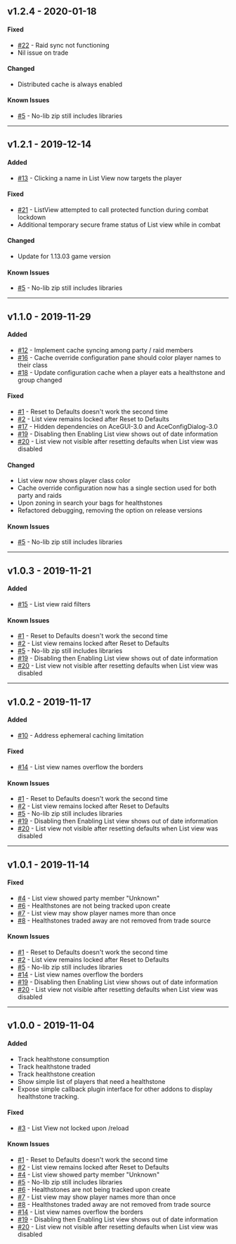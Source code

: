 ## v1.2.4 - 2020-01-18
#### Fixed
* [#22] - Raid sync not functioning
* Nil issue on trade
#### Changed
* Distributed cache is always enabled
#### Known Issues
* [#5] - No-lib zip still includes libraries

---

## v1.2.1 - 2019-12-14
#### Added
* [#13] - Clicking a name in List View now targets the player
#### Fixed
* [#21] - ListView attempted to call protected function during combat lockdown
* Additional temporary secure frame status of List view while in combat
#### Changed
* Update for 1.13.03 game version
#### Known Issues
* [#5] - No-lib zip still includes libraries

---

## v1.1.0 - 2019-11-29
#### Added
* [#12] - Implement cache syncing among party / raid members
* [#16] - Cache override configuration pane should color player names to their class
* [#18] - Update configuration cache when a player eats a healthstone and group changed
#### Fixed
* [#1] - Reset to Defaults doesn't work the second time
* [#2] - List view remains locked after Reset to Defaults
* [#17] - Hidden dependencies on AceGUI-3.0 and AceConfigDialog-3.0
* [#19] - Disabling then Enabling List view shows out of date information
* [#20] - List view not visible after resetting defaults when List view was disabled
#### Changed
* List view now shows player class color
* Cache override configuration now has a single section used for both party and raids
* Upon zoning in search your bags for healthstones
* Refactored debugging, removing the option on release versions
#### Known Issues
* [#5] - No-lib zip still includes libraries

---

## v1.0.3 - 2019-11-21
#### Added
* [#15] - List view raid filters
#### Known Issues
* [#1] - Reset to Defaults doesn't work the second time
* [#2] - List view remains locked after Reset to Defaults
* [#5] - No-lib zip still includes libraries
* [#19] - Disabling then Enabling List view shows out of date information
* [#20] - List view not visible after resetting defaults when List view was disabled

---

## v1.0.2 - 2019-11-17
#### Added
* [#10] - Address ephemeral caching limitation
#### Fixed
* [#14] - List view names overflow the borders
#### Known Issues
* [#1] - Reset to Defaults doesn't work the second time
* [#2] - List view remains locked after Reset to Defaults
* [#5] - No-lib zip still includes libraries
* [#19] - Disabling then Enabling List view shows out of date information
* [#20] - List view not visible after resetting defaults when List view was disabled

---

## v1.0.1 - 2019-11-14
#### Fixed
* [#4] - List view showed party member "Unknown"
* [#6] - Healthstones are not being tracked upon create
* [#7] - List view may show player names more than once
* [#8] - Healthstones traded away are not removed from trade source
#### Known Issues
* [#1] - Reset to Defaults doesn't work the second time
* [#2] - List view remains locked after Reset to Defaults
* [#5] - No-lib zip still includes libraries
* [#14] - List view names overflow the borders
* [#19] - Disabling then Enabling List view shows out of date information
* [#20] - List view not visible after resetting defaults when List view was disabled

---

## v1.0.0 - 2019-11-04
#### Added
* Track healthstone consumption
* Track healthstone traded
* Track healthstone creation
* Show simple list of players that need a healthstone
* Expose simple callback plugin interface for other addons to display healthstone tracking.
#### Fixed
* [#3] - List View not locked upon /reload
#### Known Issues
* [#1] - Reset to Defaults doesn't work the second time
* [#2] - List view remains locked after Reset to Defaults
* [#4] - List view showed party member "Unknown"
* [#5] - No-lib zip still includes libraries
* [#6] - Healthstones are not being tracked upon create
* [#7] - List view may show player names more than once
* [#8] - Healthstones traded away are not removed from trade source
* [#14] - List view names overflow the borders
* [#19] - Disabling then Enabling List view shows out of date information
* [#20] - List view not visible after resetting defaults when List view was disabled

[#1]: https://www.curseforge.com/wow/addons/warlock-healthstone-tracker/issues/1
[#2]: https://www.curseforge.com/wow/addons/warlock-healthstone-tracker/issues/2
[#3]: https://www.curseforge.com/wow/addons/warlock-healthstone-tracker/issues/3
[#4]: https://www.curseforge.com/wow/addons/warlock-healthstone-tracker/issues/4
[#5]: https://www.curseforge.com/wow/addons/warlock-healthstone-tracker/issues/5
[#6]: https://www.curseforge.com/wow/addons/warlock-healthstone-tracker/issues/6
[#7]: https://www.curseforge.com/wow/addons/warlock-healthstone-tracker/issues/7
[#8]: https://www.curseforge.com/wow/addons/warlock-healthstone-tracker/issues/8
[#10]: https://www.curseforge.com/wow/addons/warlock-healthstone-tracker/issues/10
[#12]: https://www.curseforge.com/wow/addons/warlock-healthstone-tracker/issues/12
[#13]: https://www.curseforge.com/wow/addons/warlock-healthstone-tracker/issues/13
[#14]: https://www.curseforge.com/wow/addons/warlock-healthstone-tracker/issues/14
[#15]: https://www.curseforge.com/wow/addons/warlock-healthstone-tracker/issues/15
[#16]: https://www.curseforge.com/wow/addons/warlock-healthstone-tracker/issues/16
[#17]: https://www.curseforge.com/wow/addons/warlock-healthstone-tracker/issues/17
[#18]: https://www.curseforge.com/wow/addons/warlock-healthstone-tracker/issues/18
[#19]: https://www.curseforge.com/wow/addons/warlock-healthstone-tracker/issues/19
[#20]: https://www.curseforge.com/wow/addons/warlock-healthstone-tracker/issues/20
[#21]: https://www.curseforge.com/wow/addons/warlock-healthstone-tracker/issues/21
[#22]: https://www.curseforge.com/wow/addons/warlock-healthstone-tracker/issues/22
